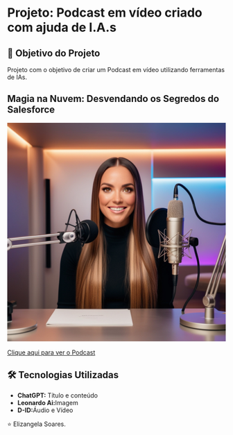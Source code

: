 <h1>Projeto: Podcast em vídeo criado com ajuda de I.A.s </h1>

<h2>🎯 Objetivo do Projeto</h2>
<p>Projeto com o objetivo de criar um Podcast em vídeo utilizando ferramentas de IAs.</p>

<h2>Magia na Nuvem: Desvendando os Segredos do Salesforce</h2>

![Podcast-Imagem](https://github.com/ElizangelaSoares/IAs-Generativas/blob/main/Imagem/Default_an_image_of_a_woman_programmer_podcast_host_with_long_1.jpg)

<a href="https://github.com/ElizangelaSoares/IAs-Generativas/blob/main/Podcast/Podcast%20-%20Salesforce.mp4" title="Podcast">Clique aqui para ver o Podcast</a>


<h2>🛠 Tecnologias Utilizadas</h2>

<ul>
    <li><strong>ChatGPT:</strong> Título e conteúdo</li>
    <li><strong>Leonardo Ai:</strong>Imagem</li>
	<li><strong>D-ID:</strong>Áudio e Vídeo</li>
</ul>

⭐️ Elizangela Soares.
